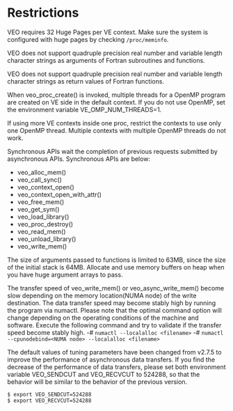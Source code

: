# Restrictions

VEO requires 32 Huge Pages per VE context. Make sure the system is configured with huge pages by checking `/proc/meminfo`.

VEO does not support quadruple precision real number and variable length character strings as arguments of Fortran subroutines and functions.

VEO does not support quadruple precision real number and variable length character strings as return values of Fortran functions.

When veo_proc_create() is invoked, multiple threads for a OpenMP program are created on VE side in the default context. If you do not use OpenMP, set the environment variable VE_OMP_NUM_THREADS=1.

If using more VE contexts inside one proc, restrict the contexts to use only one OpenMP thread. Multiple contexts with multiple OpenMP threads do not work.

Synchronous APIs wait the completion of previous requests submitted by asynchronous APIs.
Synchronous APIs are below:
 - veo_alloc_mem()
 - veo_call_sync()
 - veo_context_open()
 - veo_context_open_with_attr()
 - veo_free_mem()
 - veo_get_sym()
 - veo_load_library()
 - veo_proc_destroy()
 - veo_read_mem()
 - veo_unload_library()
 - veo_write_mem()

The size of arguments passed to functions is limited to 63MB, since the size of the initial stack is 64MB. Allocate and use memory buffers on heap when you have huge argument arrays to pass.

The transfer speed of veo_write_mem() or veo_async_write_mem() become slow depending on the memory location(NUMA node) of the write destination. The data transfer speed may become stably high by running the program via numactl. Please note that the optimal command option will change depending on the operating conditions of the machine and software. Execute the following command and try to validate if the transfer speed become stably high.
-# `numactl --localalloc <filename>`
-# `numactl --cpunodebind=<NUMA node> --localalloc <filename>`

The default values of tuning parameters have been changed from v2.7.5 to improve the performance of asynchronous data transfers. If you find the decrease of the performance of data transfers, please set both environment variable VEO_SENDCUT and VEO_RECVCUT to 524288, so that the behavior will be similar to the behavior of the previous version.
~~~
$ export VEO_SENDCUT=524288
$ export VEO_RECVCUT=524288
~~~

